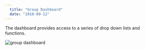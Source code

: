 ```yaml
---
  title: "Group Dashboard"
  date: "2018-09-12"
---
```

The dashboard provides access to a series of drop down lists and functions.

![group dashboard](https://s3.ca-central-1.amazonaws.com/lorros2.data/onlineManual/group-dashboard.gif "group dashboard")